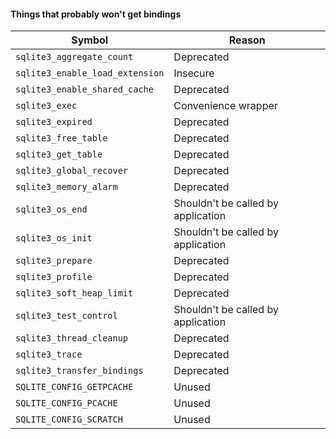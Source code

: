 #### Things that probably won't get bindings

| Symbol | Reason |
| --- | --- |
| `sqlite3_aggregate_count` | Deprecated |
| `sqlite3_enable_load_extension` | Insecure |
| `sqlite3_enable_shared_cache` | Deprecated |
| `sqlite3_exec` | Convenience wrapper |
| `sqlite3_expired` | Deprecated |
| `sqlite3_free_table` | Deprecated |
| `sqlite3_get_table` | Deprecated |
| `sqlite3_global_recover` | Deprecated |
| `sqlite3_memory_alarm` | Deprecated |
| `sqlite3_os_end` | Shouldn't be called by application |
| `sqlite3_os_init` | Shouldn't be called by application |
| `sqlite3_prepare` | Deprecated |
| `sqlite3_profile` | Deprecated |
| `sqlite3_soft_heap_limit` | Deprecated |
| `sqlite3_test_control` | Shouldn't be called by application |
| `sqlite3_thread_cleanup` | Deprecated |
| `sqlite3_trace` | Deprecated |
| `sqlite3_transfer_bindings` | Deprecated |
| `SQLITE_CONFIG_GETPCACHE` | Unused |
| `SQLITE_CONFIG_PCACHE` | Unused |
| `SQLITE_CONFIG_SCRATCH` | Unused |
